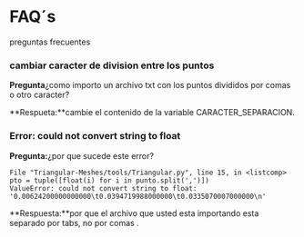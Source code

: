 # FAQ´s
preguntas frecuentes

### cambiar caracter de division entre los puntos

**Pregunta**¿como importo un archivo txt con los puntos divididos por comas o otro caracter?

**Respueta:**cambie el contenido de la variable CARACTER_SEPARACION.

### Error: could not convert string to float

**Pregunta:**¿por que sucede este error?

	File "Triangular-Meshes/tools/Triangular.py", line 15, in <listcomp>
    pto = tuple([float(i) for i in punto.split(',')])
	ValueError: could not convert string to float: '0.00624200000000000\t0.0394719988000000\t0.0335070007000000\n'

**Respuesta:**por que el archivo que usted esta importando esta separado por tabs, no por comas .


